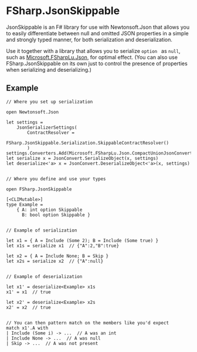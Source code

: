 FSharp.JsonSkippable
====================

JsonSkippable is an F# library for use with Newtonsoft.Json that allows you to easily differentiate between null and omitted JSON properties in a simple and strongly typed manner, for both serialization and deserialization.

Use it together with a library that allows you to serialize `option ` as `null`, such as [Microsoft.FSharpLu.Json](https://github.com/Microsoft/fsharplu/wiki/FSharpLu.Json), for optimal effect. (You can also use FSharp.JsonSkippable on its own just to control the presence of properties when serializing and deserializing.)

Example
-------

```F#
// Where you set up serialization

open Newtonsoft.Json

let settings =
	JsonSerializerSettings(
		ContractResolver = 
			FSharp.JsonSkippable.Serialization.SkippableContractResolver()
		)
settings.Converters.Add(Microsoft.FSharpLu.Json.CompactUnionJsonConverter())
let serialize x = JsonConvert.SerializeObject(x, settings)
let deserialize<'a> x = JsonConvert.DeserializeObject<'a>(x, settings)


// Where you define and use your types

open FSharp.JsonSkippable

[<CLIMutable>]
type Example =
	{ A: int option Skippable
	  B: bool option Skippable }
	  
	  
// Example of serialization
	  
let x1 = { A = Include (Some 2); B = Include (Some true) }
let x1s = serialize x1  // {"A":2,"B":true}

let x2 = { A = Include None; B = Skip }
let x2s = serialize x2  // {"A":null}


// Example of deserialization

let x1' = deserialize<Example> x1s
x1' = x1  // true

let x2' = deserialize<Example> x2s
x2' = x2  // true


// You can then pattern match on the members like you'd expect
match x1'.A with
| Include (Some i) -> ...  // A was an int
| Include None -> ...  // A was null
| Skip -> ...  // A was not present
```

